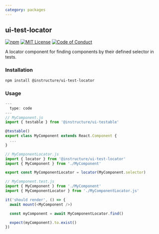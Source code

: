```yaml
---
category: packages
---
```


## ui-test-locator

[![npm][npm]][npm-url]
[![MIT License][license-badge]][license]
[![Code of Conduct][coc-badge]][coc]

A locator component for finding components by their defined selector in tests.

### Installation

```sh
npm install @instructure/ui-test-locator
```

### Usage

```js
---
  type: code
---
// MyComponent.js
import { testable } from '@instructure/ui-testable'

@testable()
export class MyComponent extends React.Component {
  ...
}

// MyComponentLocator.js
import { locator } from '@instructure/ui-test-locator'
import { MyComponent } from './MyComponent'

export const MyComponentLocator = locator(MyComponent.selector)

// MyComponent.test.js
import { MyComponent } from './MyComponent'
import { MyComponentLocator } from './MyComponentLocator.js'

it('should render', () => {
  await mount(<MyComponent />)

  const myComponent = await MyComponentLocator.find()

  expect(myComponent).to.exist()
})
```

[npm]: https://img.shields.io/npm/v/@instructure/ui-test-locator.svg
[npm-url]: https://npmjs.com/package/@instructure/ui-test-locator
[license-badge]: https://img.shields.io/npm/l/instructure-ui.svg?style=flat-square
[license]: https://github.com/instructure/instructure-ui/blob/master/LICENSE.md
[coc-badge]: https://img.shields.io/badge/code%20of-conduct-ff69b4.svg?style=flat-square
[coc]: https://github.com/instructure/instructure-ui/blob/master/CODE_OF_CONDUCT.md
